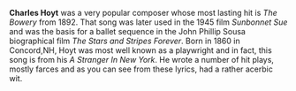 
**Charles Hoyt** was a very popular composer whose most lasting hit is *The Bowery* from 1892. That song was later used in the 1945 film *Sunbonnet Sue* and was the basis for a ballet sequence in the John Phillip Sousa biographical film *The Stars and Stripes Forever*. Born in 1860 in Concord,NH, Hoyt was most well known as a playwright and in fact, this song is from his *A Stranger In New York*. He wrote a number of hit plays, mostly farces and as you can see from these lyrics, had a rather acerbic wit. 